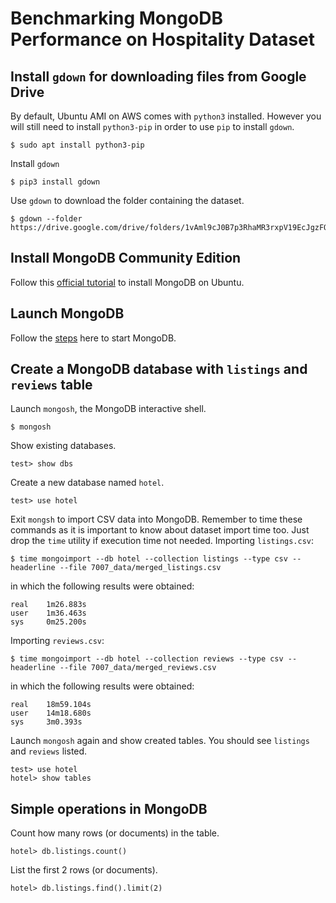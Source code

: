 # Benchmarking MongoDB Performance on Hospitality Dataset

## Install `gdown` for downloading files from Google Drive
By default, Ubuntu AMI on AWS comes with `python3` installed. However you will still need to install `python3-pip` in order to use `pip` to install `gdown`.
```
$ sudo apt install python3-pip
```
Install `gdown`
```
$ pip3 install gdown
```
Use `gdown` to download the folder containing the dataset.
```
$ gdown --folder https://drive.google.com/drive/folders/1vAml9cJ0B7p3RhaMR3rxpV19EcJgzFOb
```

## Install MongoDB Community Edition
Follow this [official tutorial](https://www.mongodb.com/docs/manual/tutorial/install-mongodb-on-ubuntu/#install-mongodb-community-edition) to install MongoDB on Ubuntu.

 ## Launch MongoDB
Follow the [steps](https://www.mongodb.com/docs/manual/tutorial/install-mongodb-on-ubuntu/#run-mongodb-community-edition) here to start MongoDB.

## Create a MongoDB database with `listings` and `reviews` table
Launch `mongosh`, the MongoDB interactive shell.
```
$ mongosh
```
Show existing databases.
```
test> show dbs
```
Create a new database named `hotel`.
```
test> use hotel
```
Exit `mongsh` to import CSV data into MongoDB. Remember to time these commands as it is important to know about dataset import time too. Just drop the `time` utility if execution time not needed. Importing `listings.csv`:
```
$ time mongoimport --db hotel --collection listings --type csv --headerline --file 7007_data/merged_listings.csv
```
in which the following results were obtained:
```
real	1m26.883s
user	1m36.463s
sys	    0m25.200s
```
Importing `reviews.csv`:
```
$ time mongoimport --db hotel --collection reviews --type csv --headerline --file 7007_data/merged_reviews.csv
```
in which the following results were obtained:
```
real	18m59.104s
user	14m18.680s
sys	    3m0.393s
```
Launch `mongosh` again and show created tables. You should see `listings` and `reviews` listed.
```
test> use hotel
hotel> show tables
```

## Simple operations in MongoDB
Count how many rows (or documents) in the table.
```
hotel> db.listings.count()
```
List the first 2 rows (or documents).
```
hotel> db.listings.find().limit(2)
```
